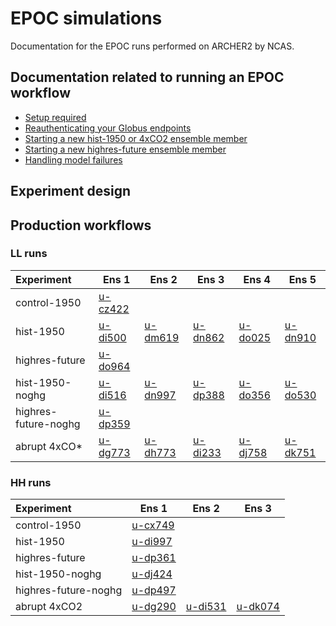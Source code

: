 # EPOC simulations

Documentation for the EPOC runs performed on ARCHER2 by NCAS. 

## Documentation related to running an EPOC workflow 

* [Setup required](setup)
* [Reauthenticating your Globus endpoints](reauthenticating_globus)
* [Starting a new hist-1950 or 4xCO2 ensemble member](ensemble_member)
* [Starting a new highres-future ensemble member](highres_future_member)
* [Handling model failures](model_failures)

## Experiment design 

## Production workflows

### LL runs

| Experiment | Ens 1 |  Ens 2 | Ens 3 |  Ens 4 | Ens 5 |
|:--- | --- | --- | --- | --- | --- |
| control-1950 | [u-cz422](suites/cz422) | 
| hist-1950 | [u-di500](suites/di500) | [u-dm619](suites/dm619) | [u-dn862](suites/dn862) | [u-do025](suites/do025) | [u-dn910](suites/dn910) |
| highres-future | [u-do964](suites/do964) | []() | []() | []() | []() | 
| hist-1950-noghg | [u-di516](suites/di516) | [u-dn997](suites/dn997) | [u-dp388](suites/dp388) | [u-do356](suites/do356) | [u-do530](suites/do530) |
| highres-future-noghg | [u-dp359](suites/dp359) | []() | []() | []() | []() | 
| abrupt 4xCO* | [u-dg773](suites/dg773) | [u-dh773](suites/dh773) | [u-di233](suites/di233) | [u-dj758](suites/dj758) | [u-dk751](suites/dk751) |

### HH runs

| Experiment | Ens 1 | Ens 2 | Ens 3 |
|:--- | --- | --- | --- |
| control-1950 | [u-cx749](suites/cx749) | 
| hist-1950 | [u-di997](suites/di997) |
| highres-future | [u-dp361](suites/dp361) | 
| hist-1950-noghg | [u-dj424](suites/dj424) |
| highres-future-noghg | [u-dp497](suites/dp497) | 
| abrupt 4xCO2 | [u-dg290](suites/dg290) | [u-di531](suites/di531) | [u-dk074](suites/dk074) |
